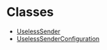 # Classes

* [UselessSender](reference/classes/UselessSender.md)
* [UselessSenderConfiguration](reference/classes/UselessSenderConfiguration.md)